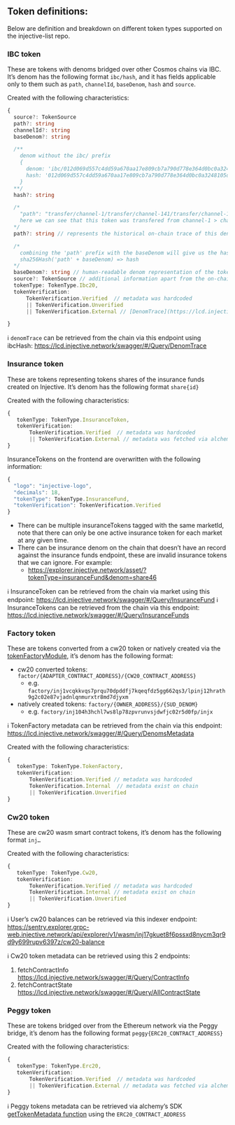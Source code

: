 ## Token definitions:

Below are definition and breakdown on different token types supported on the injective-list repo.

### IBC token

These are tokens with denoms bridged over other Cosmos chains via IBC.
It’s denom has the following format `ibc/hash`, and it has fields applicable only to them such as `path`, `channelId`, `baseDenom`, `hash` and `source`.

Created with the following characteristics:

```ts
{
  source?: TokenSource
  path?: string
  channelId?: string
  baseDenom?: string

  /**
    denom without the ibc/ prefix
    {
      denom: 'ibc/012d069d557c4dd59a670aa17e809cb7a790d778e364d0bc0a3248105da6432d'
      hash: '012d069d557c4dd59a670aa17e809cb7a790d778e364d0bc0a3248105da6432d'
    }
  **/
  hash?: string

  /*
    "path": "transfer/channel-1/transfer/channel-141/transfer/channel-122",
    here we can see that this token was transfered from channel-1 > channel-141 > channel-122
  */
  path?: string // represents the historical on-chain trace of this denom between different chains

  /*
    combining the 'path' prefix with the baseDenom will give us the hash, for eg.
    sha256Hash('path' + baseDenom) => hash
  */
  baseDenom?: string // human-readable denom representation of the token
  source?: TokenSource // additional information apart from the on-chain data, added/hardcoded for UI/UX purposes
  tokenType: TokenType.Ibc20,
  tokenVerification:
      TokenVerification.Verified  // metadata was hardcoded
      || TokenVerification.Unverified
      || TokenVerification.External // [DenomTrace](https://lcd.injective.network/swagger/#/Query/DenomTrace) was retrieved from the chain

}
```

ℹ️ `denomTrace` can be retrieved from the chain via this endpoint using ibcHash:
https://lcd.injective.network/swagger/#/Query/DenomTrace

### Insurance token

These are tokens representing tokens shares of the insurance funds created on Injective. It’s denom has the following format `share{id}`

Created with the following characteristics:

```ts
{
   tokenType: TokenType.InsuranceToken,
   tokenVerification:
	   TokenVerification.Verified  // metadata was hardcoded
	   || TokenVerification.External // metadata was fetched via alchemy
}
```

InsuranceTokens on the frontend are overwritten with the following information:

```ts
{
  "logo": "injective-logo",
  "decimals": 18,
  "tokenType": TokenType.InsuranceFund,
  "tokenVerification": TokenVerification.Verified
}
```

- There can be multiple insuranceTokens tagged with the same marketId, note that there can only be one active insurance token for each market at any given time.
- There can be insurance denom on the chain that doesn’t have an record against the insurance funds endpoint, these are invalid insurance tokens that we can ignore. For example:
  - https://explorer.injective.network/asset/?tokenType=insuranceFund&denom=share46

ℹ️ InsuranceToken can be retrieved from the chain via market using this endpoint:
https://lcd.injective.network/swagger/#/Query/InsuranceFund
ℹ️ InsuranceTokens can be retrieved from the chain via this endpoint:
https://lcd.injective.network/swagger/#/Query/InsuranceFunds

### Factory token

These are tokens converted from a cw20 token or natively created via the [tokenFactoryModule](https://docs.injective.network/develop/guides/token-launch/#3-create-a-tokenfactory-denom), it’s denom has the following format:

- cw20 converted tokens: `factor/{ADAPTER_CONTRACT_ADDRESS}/{CW20_CONTRACT_ADDRESS}`
  - e.g. `factory/inj1vcqkkvqs7prqu70dpddfj7kqeqfdz5gg662qs3/lpinj12hrath9g2c02e87vjadnlqnmurxtr8md7djyxm`
- natively created tokens: `factory/{OWNER_ADDRESS}/{SUD_DENOM}`
  - e.g. `factory/inj104h3hchl7ws8lp78zpvrunvsjdwfjc02r5d0fp/injx`

ℹ️ TokenFactory metadata can be retrieved from the chain via this endpoint:
https://lcd.injective.network/swagger/#/Query/DenomsMetadata

Created with the following characteristics:

```ts
{
   tokenType: TokenType.TokenFactory,
   tokenVerification:
	   TokenVerification.Verified // metadata was hardcoded
	   TokenVerification.Internal  // metadata exist on chain
	   || TokenVerification.Unverified
}
```

### Cw20 token

These are cw20 wasm smart contract tokens, it’s denom has the following format `inj…`

Created with the following characteristics:

```ts
{
   tokenType: TokenType.Cw20,
   tokenVerification:
	   TokenVerification.Verified // metadata was hardcoded
	   TokenVerification.Internal // metadata exist on chain
	   || TokenVerification.Unverified
}
```

ℹ️ User’s cw20 balances can be retrieved via this indexer endpoint:
https://sentry.explorer.grpc-web.injective.network/api/explorer/v1/wasm/inj17gkuet8f6pssxd8nycm3qr9d9y699rupv6397z/cw20-balance

ℹ️ Cw20 token metadata can be retrieved using this 2 endpoints:

1. fetchContractInfo
   https://lcd.injective.network/swagger/#/Query/ContractInfo
2. fetchContractState
   https://lcd.injective.network/swagger/#/Query/AllContractState

### Peggy token

These are tokens bridged over from the Ethereum network via the Peggy bridge, it’s denom has the following format `peggy{ERC20_CONTRACT_ADDRESS}`

Created with the following characteristics:

```ts
{
   tokenType: TokenType.Erc20,
   tokenVerification:
	   TokenVerification.Verified  // metadata was hardcoded
	   || TokenVerification.External // metadata was fetched via alchemy
}
```

ℹ️ Peggy tokens metadata can be retrieved via alchemy’s SDK [getTokenMetadata function](https://docs.alchemy.com/docs/how-to-get-token-metadata#raw-api-response) using the `ERC20_CONTRACT_ADDRESS`
